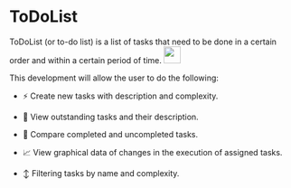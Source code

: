 # ToDoList
ToDoList (or to-do list) is a list of tasks that need to be done in a certain order and within a certain period of time. <img src="https://media.giphy.com/media/WUlplcMpOCEmTGBtBW/giphy.gif" width="30px">

This development will allow the user to do the following:

- ⚡ Create new tasks with description and complexity.

- 🔭 View outstanding tasks and their description.

- 🥇 Compare completed and uncompleted tasks.

- 📈 View graphical data of changes in the execution of assigned tasks.

- ↕️ Filtering tasks by name and complexity.
